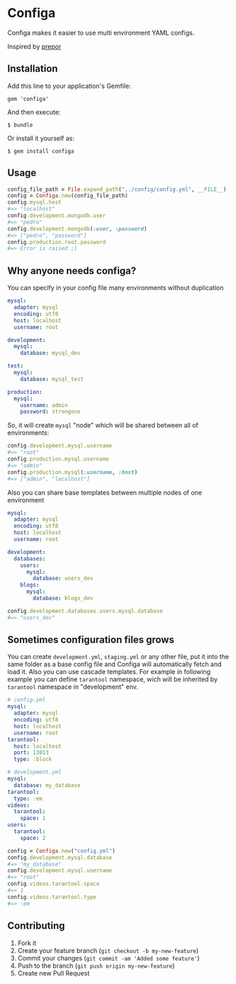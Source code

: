 # Configa

Configa makes it easier to use multi environment YAML configs.

Inspired by [prepor](https://github.com/prepor)

## Installation

Add this line to your application's Gemfile:

    gem 'configa'

And then execute:

    $ bundle

Or install it yourself as:

    $ gem install configa

## Usage

```ruby
config_file_path = File.expand_path("../config/config.yml", __FILE__)
config = Configa.new(config_file_path)
config.mysql.host
#=> "localhost"
config.development.mongodb.user
#=> "pedro"
config.development.mongodb(:user, :password)
#=> ["pedro", "password"]
config.production.root.password
#=> Error is raised ;)
```

## Why anyone needs configa?

You can specify in your config file many environments without duplication

```yaml
mysql:
  adapter: mysql
  encoding: utf8
  host: localhost
  username: root

development:
  mysql:
    database: mysql_dev

test:
  mysql:
    database: mysql_test

production:
  mysql:
    username: admin
    password: strongone
```

So, it will create `mysql` "node" which will be shared between all of environments:

```ruby
config.development.mysql.username
#=> "root"
config.production.mysql.username
#=> "admin"
config.production.mysql(:username, :host)
#=> ["admin", "localhost"]
```

Also you can share base templates between multiple nodes of one environment

```yaml
mysql:
  adapter: mysql
  encoding: utf8
  host: localhost
  username: root

development:
  databases:
    users:
      mysql:
        database: users_dev
    blogs:
      mysql:
        database: blogs_dev
```

```ruby
config.development.databases.users.mysql.database
#=> "users_dev"
```

## Sometimes configuration files grows

You can create `development.yml`, `staging.yml` or any other file, put it into the same folder as a base config file and Configa will automatically fetch and load it. Also you can use cascade templates. For example in following example you can define `tarantool` namespace, wich will be inherited by `tarantool` namespace in "development" env.

```yaml
# config.yml
mysql:
  adapter: mysql
  encoding: utf8
  host: localhost
  username: root
tarantool:
  host: localhost
  port: 13013
  type: :block

# development.yml
mysql:
  database: my_database
tarantool:
  type: :em
videos:
  tarantool:
    space: 1
users:
  tarantool:
    space: 2
```

```ruby
config = Configa.new("config.yml")
config.development.mysql.database
#=> "my_database"
config.development.mysql.username
#=> "root"
config.videos.tarantool.space
#=> 1
config.videos.tarantool.type
#=> :em
```

## Contributing

1. Fork it
2. Create your feature branch (`git checkout -b my-new-feature`)
3. Commit your changes (`git commit -am 'Added some feature'`)
4. Push to the branch (`git push origin my-new-feature`)
5. Create new Pull Request
